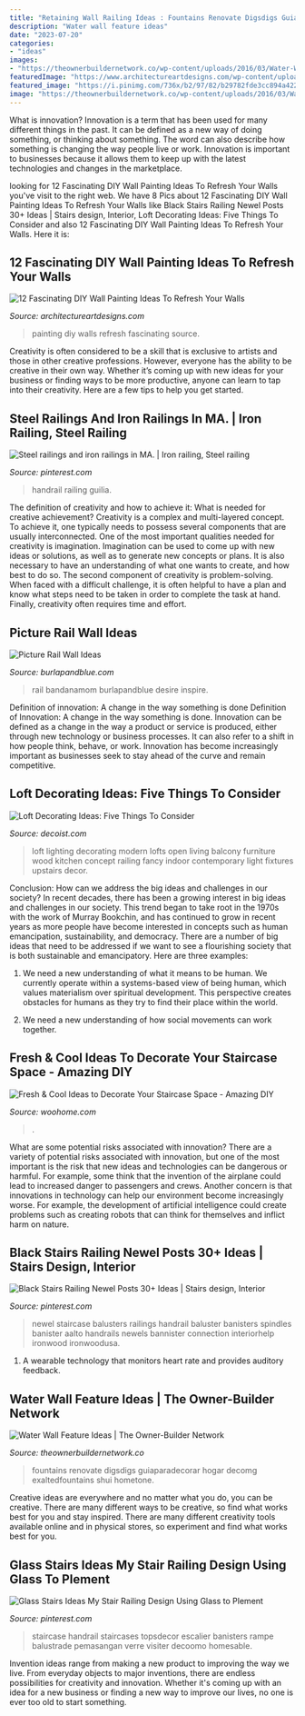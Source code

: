 ```yaml
---
title: "Retaining Wall Railing Ideas : Fountains Renovate Digsdigs Guiaparadecorar Hogar Decomg Exaltedfountains Shui Hometone"
description: "Water wall feature ideas"
date: "2023-07-20"
categories:
- "ideas"
images:
- "https://theownerbuildernetwork.co/wp-content/uploads/2016/03/Water-Wall-Ideas-13.jpg"
featuredImage: "https://www.architectureartdesigns.com/wp-content/uploads/2015/06/713-630x945.jpg"
featured_image: "https://i.pinimg.com/736x/b2/97/82/b29782fde3cc894a4225fe63f715a95d.jpg"
image: "https://theownerbuildernetwork.co/wp-content/uploads/2016/03/Water-Wall-Ideas-13.jpg"
---
```



What is innovation?
Innovation is a term that has been used for many different things in the past. It can be defined as a new way of doing something, or thinking about something. The word can also describe how something is changing the way people live or work. Innovation is important to businesses because it allows them to keep up with the latest technologies and changes in the marketplace.

	

		
looking for 12 Fascinating DIY Wall Painting Ideas To Refresh Your Walls you've visit to the right web. We have 8 Pics about 12 Fascinating DIY Wall Painting Ideas To Refresh Your Walls like Black Stairs Railing Newel Posts 30+ Ideas | Stairs design, Interior, Loft Decorating Ideas: Five Things To Consider and also 12 Fascinating DIY Wall Painting Ideas To Refresh Your Walls. Here it is:
		
    
## 12 Fascinating DIY Wall Painting Ideas To Refresh Your Walls

<img loading=lazy src="https://www.architectureartdesigns.com/wp-content/uploads/2015/06/713-630x945.jpg" onerror="this.onerror=null;this.src='https://tse1.mm.bing.net/th?id=OIP.e3HIOSilWXy3kgMj5ARM4wHaLH&amp;pid=15.1';" alt="12 Fascinating DIY Wall Painting Ideas To Refresh Your Walls">

_Source: architectureartdesigns.com_

>painting diy walls refresh fascinating source. 

	

Creativity is often considered to be a skill that is exclusive to artists and those in other creative professions. However, everyone has the ability to be creative in their own way. Whether it’s coming up with new ideas for your business or finding ways to be more productive, anyone can learn to tap into their creativity. Here are a few tips to help you get started.

    
## Steel Railings And Iron Railings In MA. | Iron Railing, Steel Railing

<img loading=lazy src="https://i.pinimg.com/736x/b2/97/82/b29782fde3cc894a4225fe63f715a95d.jpg" onerror="this.onerror=null;this.src='https://tse2.mm.bing.net/th?id=OIP.ikhKt6yeNWZrMU5hFj8MQAAAAA&amp;pid=15.1';" alt="Steel railings and iron railings in MA. | Iron railing, Steel railing">

_Source: pinterest.com_

>handrail railing guilia. 

	

The definition of creativity and how to achieve it: What is needed for creative achievement?
Creativity is a complex and multi-layered concept. To achieve it, one typically needs to possess several components that are usually interconnected. One of the most important qualities needed for creativity is imagination. Imagination can be used to come up with new ideas or solutions, as well as to generate new concepts or plans. It is also necessary to have an understanding of what one wants to create, and how best to do so. The second component of creativity is problem-solving. When faced with a difficult challenge, it is often helpful to have a plan and know what steps need to be taken in order to complete the task at hand. Finally, creativity often requires time and effort.

    
## Picture Rail Wall Ideas

<img loading=lazy src="https://www.burlapandblue.com/wp-content/uploads/2015/12/IOT1112_hmtrupp10.jpg" onerror="this.onerror=null;this.src='https://tse1.mm.bing.net/th?id=OIP.8hwDR1XlE7p0tJUoL7kGZgHaLH&amp;pid=15.1';" alt="Picture Rail Wall Ideas">

_Source: burlapandblue.com_

>rail bandanamom burlapandblue desire inspire. 

	

Definition of innovation: A change in the way something is done
Definition of Innovation: A change in the way something is done. Innovation can be defined as a change in the way a product or service is produced, either through new technology or business processes. It can also refer to a shift in how people think, behave, or work. Innovation has become increasingly important as businesses seek to stay ahead of the curve and remain competitive.

    
## Loft Decorating Ideas: Five Things To Consider

<img loading=lazy src="http://cdn.decoist.com/wp-content/uploads/2013/01/modern-loft-lighting.jpg" onerror="this.onerror=null;this.src='https://tse4.mm.bing.net/th?id=OIP.j9UMQjeDiIq3yk1WpdZ9CwHaK5&amp;pid=15.1';" alt="Loft Decorating Ideas: Five Things To Consider">

_Source: decoist.com_

>loft lighting decorating modern lofts open living balcony furniture wood kitchen concept railing fancy indoor contemporary light fixtures upstairs decor. 

	

Conclusion: How can we address the big ideas and challenges in our society?
In recent decades, there has been a growing interest in big ideas and challenges in our society. This trend began to take root in the 1970s with the work of Murray Bookchin, and has continued to grow in recent years as more people have become interested in concepts such as human emancipation, sustainability, and democracy.
There are a number of big ideas that need to be addressed if we want to see a flourishing society that is both sustainable and emancipatory. Here are three examples:

1) We need a new understanding of what it means to be human. We currently operate within a systems-based view of being human, which values materialism over spiritual development. This perspective creates obstacles for humans as they try to find their place within the world.

2) We need a new understanding of how social movements can work together.

    
## Fresh &amp; Cool Ideas To Decorate Your Staircase Space - Amazing DIY

<img loading=lazy src="https://www.woohome.com/wp-content/uploads/2016/10/need-ideas-to-decorate-staircase-space-6.jpg" onerror="this.onerror=null;this.src='https://tse2.mm.bing.net/th?id=OIP.TRX4oTO_jZ-a7h9FxgibrgHaLH&amp;pid=15.1';" alt="Fresh &amp; Cool Ideas to Decorate Your Staircase Space - Amazing DIY">

_Source: woohome.com_

>. 

	

What are some potential risks associated with innovation?
There are a variety of potential risks associated with innovation, but one of the most important is the risk that new ideas and technologies can be dangerous or harmful. For example, some think that the invention of the airplane could lead to increased danger to passengers and crews. Another concern is that innovations in technology can help our environment become increasingly worse. For example, the development of artificial intelligence could create problems such as creating robots that can think for themselves and inflict harm on nature.

    
## Black Stairs Railing Newel Posts 30+ Ideas | Stairs Design, Interior

<img loading=lazy src="https://i.pinimg.com/736x/f9/97/ff/f997ff5ffb1c9e640efe914559e54366.jpg" onerror="this.onerror=null;this.src='https://tse3.mm.bing.net/th?id=OIP.TtxnYo9i98Z0cJZ5k3MKqwAAAA&amp;pid=15.1';" alt="Black Stairs Railing Newel Posts 30+ Ideas | Stairs design, Interior">

_Source: pinterest.com_

>newel staircase balusters railings handrail baluster banisters spindles banister aalto handrails newels bannister connection interiorhelp ironwood ironwoodusa. 

	

1. A wearable technology that monitors heart rate and provides auditory feedback.

    
## Water Wall Feature Ideas | The Owner-Builder Network

<img loading=lazy src="https://theownerbuildernetwork.co/wp-content/uploads/2016/03/Water-Wall-Ideas-13.jpg" onerror="this.onerror=null;this.src='https://tse3.mm.bing.net/th?id=OIP.bW5HLveSbf1iWMYiptJH-QHaLl&amp;pid=15.1';" alt="Water Wall Feature Ideas | The Owner-Builder Network">

_Source: theownerbuildernetwork.co_

>fountains renovate digsdigs guiaparadecorar hogar decomg exaltedfountains shui hometone. 

	

Creative ideas are everywhere and no matter what you do, you can be creative. There are many different ways to be creative, so find what works best for you and stay inspired. There are many different creativity tools available online and in physical stores, so experiment and find what works best for you.

    
## Glass Stairs Ideas My Stair Railing Design Using Glass To Plement

<img loading=lazy src="https://i.pinimg.com/736x/6a/09/ff/6a09ff54f2845c30dbca639324015112.jpg" onerror="this.onerror=null;this.src='https://tse4.mm.bing.net/th?id=OIP.3CYVU5iEOQYMVFz8J7qZSQHaLH&amp;pid=15.1';" alt="Glass Stairs Ideas My Stair Railing Design Using Glass to Plement">

_Source: pinterest.com_

>staircase handrail staircases topsdecor escalier banisters rampe balustrade pemasangan verre visiter decoomo homesable. 

	

Invention ideas range from making a new product to improving the way we live. From everyday objects to major inventions, there are endless possibilities for creativity and innovation. Whether it's coming up with an idea for a new business or finding a new way to improve our lives, no one is ever too old to start something.

